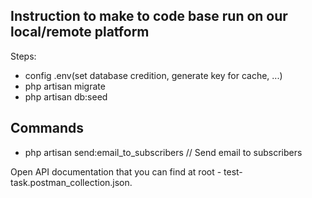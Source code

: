 ## Instruction to make to code base run on our local/remote platform

Steps:

- config .env(set database credition, generate key for cache, ...)
- php artisan migrate
- php artisan db:seed

## Commands

- php artisan send:email_to_subscribers // Send email to subscribers


Open API documentation that you can find at root - test-task.postman_collection.json.
